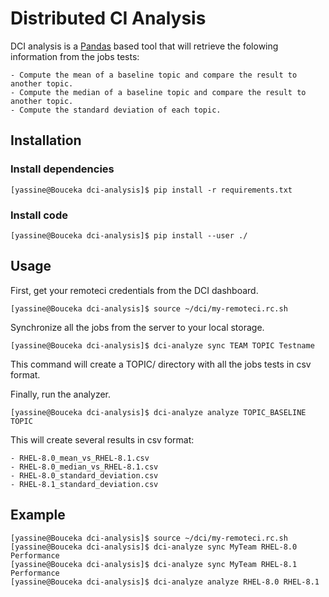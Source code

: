 # Distributed CI Analysis

DCI analysis is a [Pandas](https://pandas.pydata.org) based tool that will retrieve the folowing information
from the jobs tests:

    - Compute the mean of a baseline topic and compare the result to another topic.
    - Compute the median of a baseline topic and compare the result to another topic.
    - Compute the standard deviation of each topic.


## Installation

### Install dependencies

```console
[yassine@Bouceka dci-analysis]$ pip install -r requirements.txt
```

### Install code

```console
[yassine@Bouceka dci-analysis]$ pip install --user ./
```

## Usage

First, get your remoteci credentials from the DCI dashboard.

```console
[yassine@Bouceka dci-analysis]$ source ~/dci/my-remoteci.rc.sh
```

Synchronize all the jobs from the server to your local storage.

```console
[yassine@Bouceka dci-analysis]$ dci-analyze sync TEAM TOPIC Testname
```

This command will create a TOPIC/ directory with all the jobs tests in csv format.

Finally, run the analyzer.

```console
[yassine@Bouceka dci-analysis]$ dci-analyze analyze TOPIC_BASELINE TOPIC
```
This will create several results in csv format:

    - RHEL-8.0_mean_vs_RHEL-8.1.csv
    - RHEL-8.0_median_vs_RHEL-8.1.csv
    - RHEL-8.0_standard_deviation.csv
    - RHEL-8.1_standard_deviation.csv

## Example

```console
[yassine@Bouceka dci-analysis]$ source ~/dci/my-remoteci.rc.sh
[yassine@Bouceka dci-analysis]$ dci-analyze sync MyTeam RHEL-8.0 Performance
[yassine@Bouceka dci-analysis]$ dci-analyze sync MyTeam RHEL-8.1 Performance
[yassine@Bouceka dci-analysis]$ dci-analyze analyze RHEL-8.0 RHEL-8.1
```
